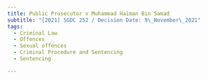 ```yaml
---
title: Public Prosecutor v Muhammad Haiman Bin Samad
subtitle: "[2021] SGDC 252 / Decision Date: 9\_November\_2021"
tags:
  - Criminal Law
  - Offences
  - Sexual offences
  - Criminal Procedure and Sentencing
  - Sentencing

---
```

